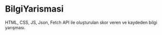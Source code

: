 # BilgiYarismasi
HTML, CSS, JS, Json, Fetch API ile oluşturulan skor veren ve kaydeden bilgi yarışması.

